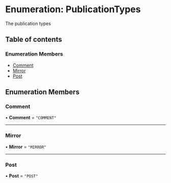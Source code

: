 # Enumeration: PublicationTypes

The publication types

## Table of contents

### Enumeration Members

- [Comment](PublicationTypes.md#comment)
- [Mirror](PublicationTypes.md#mirror)
- [Post](PublicationTypes.md#post)

## Enumeration Members

### Comment

• **Comment** = ``"COMMENT"``

___

### Mirror

• **Mirror** = ``"MIRROR"``

___

### Post

• **Post** = ``"POST"``
